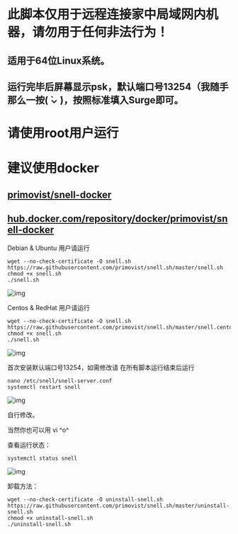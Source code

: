 # 此脚本仅用于远程连接家中局域网内机器，请勿用于任何非法行为！

## 适用于64位Linux系统。

## 运行完毕后屏幕显示psk，默认端口号13254（我随手那么一按( ̀⌄ ́)，按照标准填入Surge即可。

# 请使用root用户运行

# 建议使用docker

## [primovist/snell-docker](https://github.com/primovist/snell-docker)

## [hub.docker.com/repository/docker/primovist/snell-docker](https://hub.docker.com/repository/docker/primovist/snell-docker)

Debian & Ubuntu 用户请运行

```
wget --no-check-certificate -O snell.sh https://raw.githubusercontent.com/primovist/snell.sh/master/snell.sh
chmod +x snell.sh
./snell.sh
```

![img](chrome-extension://mdcffelghikdiafnfodjlgllenhlnejl/icons/copy.png)

Centos & RedHat 用户请运行

```
wget --no-check-certificate -O snell.sh https://raw.githubusercontent.com/primovist/snell.sh/master/snell.centos.sh
chmod +x snell.sh
./snell.sh
```

![img](chrome-extension://mdcffelghikdiafnfodjlgllenhlnejl/icons/copy.png)

首次安装默认端口号13254，如需修改请 在所有脚本运行结束后运行

```
nano /etc/snell/snell-server.conf
systemctl restart snell
```

![img](chrome-extension://mdcffelghikdiafnfodjlgllenhlnejl/icons/copy.png)

自行修改。

当然你也可以用 vi ^o^

查看运行状态：

```
systemctl status snell
```

![img](chrome-extension://mdcffelghikdiafnfodjlgllenhlnejl/icons/copy.png)

卸载方法：

```
wget --no-check-certificate -O uninstall-snell.sh https://raw.githubusercontent.com/primovist/snell.sh/master/uninstall-snell.sh
chmod +x uninstall-snell.sh
./uninstall-snell.sh
```
